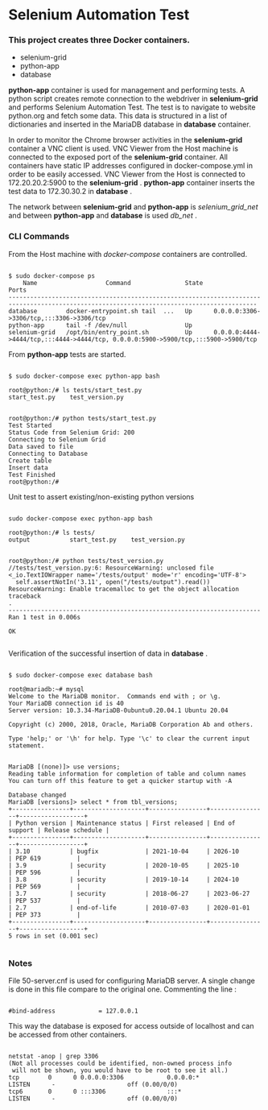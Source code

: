 # Selenium Automation Test

### This project creates three Docker containers. 

 - selenium-grid 
 - python-app
 - database

**python-app** container is used for management and performing tests. A python script creates remote connection to the webdriver in **selenium-grid** and performs Selenium Automation Test. The test is to navigate to website python.org and fetch some data. 
This data is structured in a list of dictionaries and inserted in the MariaDB database in **database** container.


In order to monitor the Chrome browser activities in the **selenium-grid** container a VNC client is used. VNC Viewer from the Host machine is connected to the exposed port of the **selenium-grid** container. All containers have static IP addresses configured in docker-compose.yml in order to be easily accessed. VNC Viewer from the Host is connected to 172.20.20.2:5900 to the **selenium-grid** . 
**python-app** container inserts the test data to 172.30.30.2 in **database** .

The network between **selenium-grid** and **python-app** is *selenium_grid_net* 
and  between **python-app** and **database** is used *db_net* .



### CLI Commands

From the Host machine with *docker-compose* containers are controlled. 

```console

$ sudo docker-compose ps 
    Name                   Command               State                                         Ports                                       
-------------------------------------------------------------------------------------------------------------------------------------------
database        docker-entrypoint.sh tail  ...   Up      0.0.0.0:3306->3306/tcp,:::3306->3306/tcp                                          
python-app      tail -f /dev/null                Up                                                                                        
selenium-grid   /opt/bin/entry_point.sh          Up      0.0.0.0:4444->4444/tcp,:::4444->4444/tcp, 0.0.0.0:5900->5900/tcp,:::5900->5900/tcp

```

From **python-app**  tests are started.

```console

$ sudo docker-compose exec python-app bash
 
root@python:/# ls tests/start_test.py 
start_test.py    test_version.py  

```

```console 

root@python:/# python tests/start_test.py 
Test Started
Status Code from Selenium Grid: 200
Connecting to Selenium Grid
Data saved to file
Connecting to Database
Create table
Insert data
Test Finished
root@python:/# 

```

Unit test to assert existing/non-existing python versions

```console

sudo docker-compose exec python-app bash

root@python:/# ls tests/
output           start_test.py    test_version.py  

```

```console

root@python:/# python tests/test_version.py 
//tests/test_version.py:6: ResourceWarning: unclosed file <_io.TextIOWrapper name='/tests/output' mode='r' encoding='UTF-8'>
  self.assertNotIn('3.11', open("/tests/output").read())
ResourceWarning: Enable tracemalloc to get the object allocation traceback
.
----------------------------------------------------------------------
Ran 1 test in 0.006s

OK


```

Verification of the successful insertion of data in **database** .

```console

$ sudo docker-compose exec database bash
 
root@mariadb:~# mysql
Welcome to the MariaDB monitor.  Commands end with ; or \g.
Your MariaDB connection id is 40
Server version: 10.3.34-MariaDB-0ubuntu0.20.04.1 Ubuntu 20.04

Copyright (c) 2000, 2018, Oracle, MariaDB Corporation Ab and others.

Type 'help;' or '\h' for help. Type '\c' to clear the current input statement.

 
MariaDB [(none)]> use versions;
Reading table information for completion of table and column names
You can turn off this feature to get a quicker startup with -A

Database changed
MariaDB [versions]> select * from tbl_versions;
+----------------+--------------------+----------------+----------------+------------------+
| Python version | Maintenance status | First released | End of support | Release schedule |
+----------------+--------------------+----------------+----------------+------------------+
| 3.10           | bugfix             | 2021-10-04     | 2026-10        | PEP 619          |
| 3.9            | security           | 2020-10-05     | 2025-10        | PEP 596          |
| 3.8            | security           | 2019-10-14     | 2024-10        | PEP 569          |
| 3.7            | security           | 2018-06-27     | 2023-06-27     | PEP 537          |
| 2.7            | end-of-life        | 2010-07-03     | 2020-01-01     | PEP 373          |
+----------------+--------------------+----------------+----------------+------------------+
5 rows in set (0.001 sec)


```
### Notes

File 50-server.cnf is used for configuring MariaDB server. A single change is done in this file compare to the original one. Commenting the line :

```console

#bind-address            = 127.0.0.1

```

This way the database is exposed for access outside of localhost and can be accessed from other containers.

```console

netstat -anop | grep 3306
(Not all processes could be identified, non-owned process info
 will not be shown, you would have to be root to see it all.)
tcp        0      0 0.0.0.0:3306            0.0.0.0:*               LISTEN      -                    off (0.00/0/0)
tcp6       0      0 :::3306                 :::*                    LISTEN      -                    off (0.00/0/0)


```


